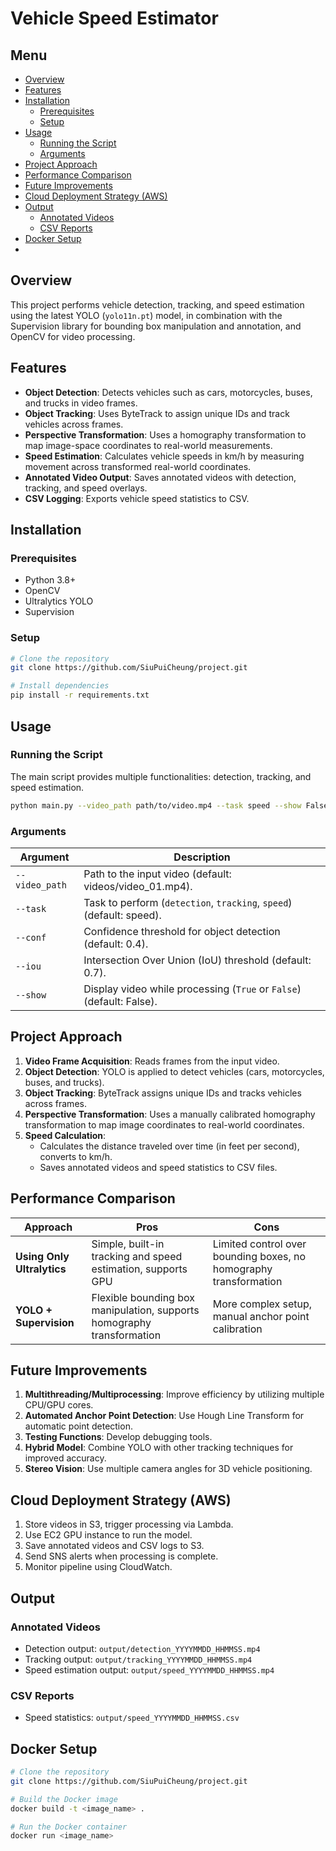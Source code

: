 # Vehicle Speed Estimator

## Menu
- [Overview](#overview)
- [Features](#features)
- [Installation](#installation)
  - [Prerequisites](#prerequisites)
  - [Setup](#setup)
- [Usage](#usage)
  - [Running the Script](#running-the-script)
  - [Arguments](#arguments)
- [Project Approach](#project-approach)
- [Performance Comparison](#performance-comparison)
- [Future Improvements](#future-improvements)
- [Cloud Deployment Strategy (AWS)](#cloud-deployment-strategy-aws)
- [Output](#output)
  - [Annotated Videos](#annotated-videos)
  - [CSV Reports](#csv-reports)
- [Docker Setup](#docker-setup)
- 
## Overview
This project performs vehicle detection, tracking, and speed estimation using the latest YOLO (`yolo11n.pt`) model, in combination with the Supervision library for bounding box manipulation and annotation, and OpenCV for video processing.

## Features
- **Object Detection**: Detects vehicles such as cars, motorcycles, buses, and trucks in video frames.
- **Object Tracking**: Uses ByteTrack to assign unique IDs and track vehicles across frames.
- **Perspective Transformation**: Uses a homography transformation to map image-space coordinates to real-world measurements.
- **Speed Estimation**: Calculates vehicle speeds in km/h by measuring movement across transformed real-world coordinates.
- **Annotated Video Output**: Saves annotated videos with detection, tracking, and speed overlays.
- **CSV Logging**: Exports vehicle speed statistics to CSV.

## Installation
### Prerequisites
- Python 3.8+
- OpenCV
- Ultralytics YOLO
- Supervision

### Setup
```bash
# Clone the repository
git clone https://github.com/SiuPuiCheung/project.git

# Install dependencies
pip install -r requirements.txt
```

## Usage
### Running the Script
The main script provides multiple functionalities: detection, tracking, and speed estimation.
```bash
python main.py --video_path path/to/video.mp4 --task speed --show False
```

### Arguments
| Argument       | Description |
|---------------|-------------|
| `--video_path` | Path to the input video (default: videos/video_01.mp4). |
| `--task`       | Task to perform (`detection`, `tracking`, `speed`)  (default: speed). |
| `--conf`       | Confidence threshold for object detection (default: 0.4). |
| `--iou`        | Intersection Over Union (IoU) threshold (default: 0.7). |
| `--show`       | Display video while processing (`True` or `False`) (default: False). |

## Project Approach
1. **Video Frame Acquisition**: Reads frames from the input video.
2. **Object Detection**: YOLO is applied to detect vehicles (cars, motorcycles, buses, and trucks).
3. **Object Tracking**: ByteTrack assigns unique IDs and tracks vehicles across frames.
4. **Perspective Transformation**: Uses a manually calibrated homography transformation to map image coordinates to real-world coordinates.
5. **Speed Calculation**:
   - Calculates the distance traveled over time (in feet per second), converts to km/h.
   - Saves annotated videos and speed statistics to CSV files.

## Performance Comparison
| Approach | Pros | Cons |
|----------|------|------|
| **Using Only Ultralytics** | Simple, built-in tracking and speed estimation, supports GPU | Limited control over bounding boxes, no homography transformation |
| **YOLO + Supervision** | Flexible bounding box manipulation, supports homography transformation | More complex setup, manual anchor point calibration |

## Future Improvements
1. **Multithreading/Multiprocessing**: Improve efficiency by utilizing multiple CPU/GPU cores.
2. **Automated Anchor Point Detection**: Use Hough Line Transform for automatic point detection.
3. **Testing Functions**: Develop debugging tools.
4. **Hybrid Model**: Combine YOLO with other tracking techniques for improved accuracy.
5. **Stereo Vision**: Use multiple camera angles for 3D vehicle positioning.

## Cloud Deployment Strategy (AWS)
1. Store videos in S3, trigger processing via Lambda.
2. Use EC2 GPU instance to run the model.
3. Save annotated videos and CSV logs to S3.
4. Send SNS alerts when processing is complete.
5. Monitor pipeline using CloudWatch.

## Output
### Annotated Videos
- Detection output: `output/detection_YYYYMMDD_HHMMSS.mp4`
- Tracking output: `output/tracking_YYYYMMDD_HHMMSS.mp4`
- Speed estimation output: `output/speed_YYYYMMDD_HHMMSS.mp4`

### CSV Reports
- Speed statistics: `output/speed_YYYYMMDD_HHMMSS.csv`

## Docker Setup
```bash
# Clone the repository
git clone https://github.com/SiuPuiCheung/project.git

# Build the Docker image
docker build -t <image_name> .

# Run the Docker container
docker run <image_name>
